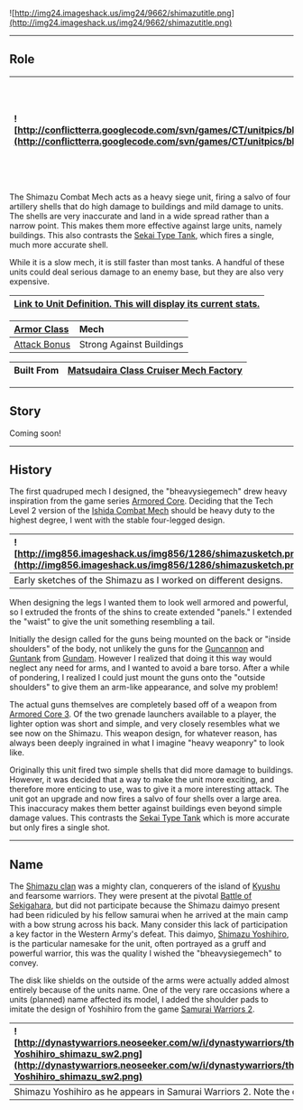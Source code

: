 ![http://img24.imageshack.us/img24/9662/shimazutitle.png](http://img24.imageshack.us/img24/9662/shimazutitle.png)


---


## Role ##

|![http://conflictterra.googlecode.com/svn/games/CT/unitpics/bheavysiegemech.png](http://conflictterra.googlecode.com/svn/games/CT/unitpics/bheavysiegemech.png)|Heavily armed SM that fires a salvo of inaccurate shells that are strong against buildings.|
|:--------------------------------------------------------------------------------------------------------------------------------------------------------------|:------------------------------------------------------------------------------------------|

The Shimazu Combat Mech acts as a heavy siege unit, firing a salvo of four artillery shells that do high damage to buildings and mild damage to units.  The shells are very inaccurate and land in a wide spread rather than a narrow point.  This makes them more effective against large units, namely buildings.  This also contrasts the [Sekai Type Tank](http://code.google.com/p/conflictterra/wiki/NKGSekaiTypeTank), which fires a single, much more accurate shell.

While it is a slow mech, it is still faster than most tanks.  A handful of these units could deal serious damage to an enemy base, but they are also very expensive.

|[Link to Unit Definition.  This will display its current stats.](http://code.google.com/p/conflictterra/source/browse/games/CT/units/bheavysiegemech.lua)|
|:--------------------------------------------------------------------------------------------------------------------------------------------------------|

|[Armor Class](http://code.google.com/p/conflictterra/wiki/ArmorSystem)|Mech|
|:---------------------------------------------------------------------|:---|
|[Attack Bonus](http://code.google.com/p/conflictterra/wiki/ArmorSystem)|Strong Against Buildings|

|Built From|[Matsudaira Class Cruiser Mech Factory](http://code.google.com/p/conflictterra/wiki/NKGMatsudairaClassCruiser)|
|:---------|:-------------------------------------------------------------------------------------------------------------|


---


## Story ##
Coming soon!


---


## History ##
The first quadruped mech I designed, the "bheavysiegemech" drew heavy inspiration from the game series [Armored Core](http://en.wikipedia.org/wiki/Armored_core).  Deciding that the Tech Level 2 version of the [Ishida Combat Mech](http://code.google.com/p/conflictterra/wiki/NKGIshidaCombatMech) should be heavy duty to the highest degree, I went with the stable four-legged design.

|![http://img856.imageshack.us/img856/1286/shimazusketch.png](http://img856.imageshack.us/img856/1286/shimazusketch.png)|
|:----------------------------------------------------------------------------------------------------------------------|
|Early sketches of the Shimazu as I worked on different designs.|

When designing the legs I wanted them to look well armored and powerful, so I extruded the fronts of the shins to create extended "panels."  I extended the "waist" to give the unit something resembling a tail.

Initially the design called for the guns being mounted on the back or "inside shoulders" of the body, not unlikely the guns for the [Guncannon](http://en.wikipedia.org/wiki/Guncannon) and [Guntank](http://en.wikipedia.org/wiki/RX-75_Guntank) from [Gundam](http://en.wikipedia.org/wiki/Mobile_Suit_Gundam).  However I realized that doing it this way would neglect any need for arms, and I wanted to avoid a bare torso.  After a while of pondering, I realized I could just mount the guns onto the "outside shoulders" to give them an arm-like appearance, and solve my problem!

The actual guns themselves are completely based off of a weapon from [Armored Core 3](http://en.wikipedia.org/wiki/Armored_Core_3).  Of the two grenade launchers available to a player, the lighter option was short and simple, and very closely resembles what we see now on the Shimazu.  This weapon design, for whatever reason, has always been deeply ingrained in what I imagine "heavy weaponry" to look like.

Originally this unit fired two simple shells that did more damage to buildings.  However, it was decided that a way to make the unit more exciting, and therefore more enticing to use, was to give it a more interesting attack.  The unit got an upgrade and now fires a salvo of four shells over a large area.  This inaccuracy makes them better against buildings even beyond simple damage values.  This contrasts the [Sekai Type Tank](http://code.google.com/p/conflictterra/wiki/NKGSekaiTypeTank) which is more accurate but only fires a single shot.


---


## Name ##
The [Shimazu clan](http://en.wikipedia.org/wiki/Shimazu_clan) was a mighty clan, conquerers of the island of [Kyushu](http://en.wikipedia.org/wiki/Kyushu) and fearsome warriors.  They were present at the pivotal [Battle of Sekigahara](http://en.wikipedia.org/wiki/Sekigahara), but did not participate because the Shimazu daimyo present had been ridiculed by his fellow samurai when he arrived at the main camp with a bow strung across his back.  Many consider this lack of participation a key factor in the Western Army's defeat.  This daimyo, [Shimazu Yoshihiro](http://en.wikipedia.org/wiki/Shimazu_Yoshihiro), is the particular namesake for the unit, often portrayed as a gruff and powerful warrior, this was the quality I wished the "bheavysiegemech" to convey.

The disk like shields on the outside of the arms were actually added almost entirely because of the units name.  One of the very rare occasions where a units (planned) name affected its model, I added the shoulder pads to imitate the design of Yoshihiro from the game [Samurai Warriors 2](http://en.wikipedia.org/wiki/Samurai_Warriors_2).

|![http://dynastywarriors.neoseeker.com/w/i/dynastywarriors/thumb/6/66/Yoshihiro_shimazu_sw2.png/400px-Yoshihiro_shimazu_sw2.png](http://dynastywarriors.neoseeker.com/w/i/dynastywarriors/thumb/6/66/Yoshihiro_shimazu_sw2.png/400px-Yoshihiro_shimazu_sw2.png)|
|:--------------------------------------------------------------------------------------------------------------------------------------------------------------------------------------------------------------------------------------------------------------|
|Shimazu Yoshihiro as he appears in Samurai Warriors 2.  Note the circular shoulder pads.|